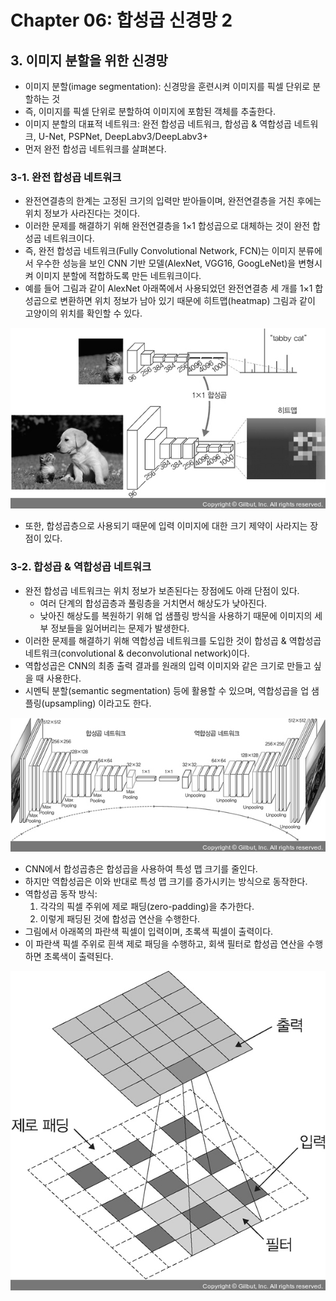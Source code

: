 # Chapter 06: 합성곱 신경망 2
## 3. 이미지 분할을 위한 신경망
- 이미지 분할(image segmentation): 신경망을 훈련시켜 이미지를 픽셀 단위로 분할하는 것
-  즉, 이미지를 픽셀 단위로 분할하여 이미지에 포함된 객체를 추출한다.
- 이미지 분할의 대표적 네트워크: 완전 합성곱 네트워크, 합성곱 & 역합성곱 네트워크, U-Net, PSPNet, DeepLabv3/DeepLabv3+
- 먼저 완전 합성곱 네트워크를 살펴본다.

### 3-1. 완전 합성곱 네트워크
- 완전연결층의 한계는 고정된 크기의 입력만 받아들이며, 완전연결층을 거친 후에는 위치 정보가 사라진다는 것이다.
- 이러한 문제를 해결하기 위해 완전연결층을 1×1 합성곱으로 대체하는 것이 완전 합성곱 네트워크이다.
- 즉, 완전 합성곱 네트워크(Fully Convolutional Network, FCN)는 이미지 분류에서 우수한 성능을 보인 CNN 기반 모델(AlexNet, VGG16, GoogLeNet)을 변형시켜 이미지 분할에 적합하도록 만든 네트워크이다.
- 예를 들어 그림과 같이 AlexNet 아래쪽에서 사용되었던 완전연결층 세 개를 1×1 합성곱으로 변환하면 위치 정보가 남아 있기 때문에 히트맵(heatmap) 그림과 같이 고양이의 위치를 확인할 수 있다.

![](./assets/Ch06-3/Deeplearning01.jpg)

- 또한, 합성곱층으로 사용되기 때문에 입력 이미지에 대한 크기 제약이 사라지는 장점이 있다.

### 3-2. 합성곱 & 역합성곱 네트워크
- 완전 합성곱 네트워크는 위치 정보가 보존된다는 장점에도 아래 단점이 있다.
    - 여러 단계의 합성곱층과 풀링층을 거치면서 해상도가 낮아진다.
    - 낮아진 해상도를 복원하기 위해 업 샘플링 방식을 사용하기 때문에 이미지의 세부 정보들을 잃어버리는 문제가 발생한다.
- 이러한 문제를 해결하기 위해 역합성곱 네트워크를 도입한 것이 합성곱 & 역합성곱 네트워크(convolutional & deconvolutional network)이다.
- 역합성곱은 CNN의 최종 출력 결과를 원래의 입력 이미지와 같은 크기로 만들고 싶을 때 사용한다.
- 시멘틱 분할(semantic segmentation) 등에 활용할 수 있으며, 역합성곱을 업 샘플링(upsampling) 이라고도 한다.

![](./assets/Ch06-3/Deeplearning02.jpg)

- CNN에서 합성곱층은 합성곱을 사용하여 특성 맵 크기를 줄인다.
- 하지만 역합성곱은 이와 반대로 특성 맵 크기를 증가시키는 방식으로 동작한다.
- 역합성곱 동작 방식:
    1. 각각의 픽셀 주위에 제로 패딩(zero-padding)을 추가한다.
    2. 이렇게 패딩된 것에 합성곱 연산을 수행한다.
- 그림에서 아래쪽의 파란색 픽셀이 입력이며, 초록색 픽셀이 출력이다.
- 이 파란색 픽셀 주위로 흰색 제로 패딩을 수행하고, 회색 필터로 합성곱 연산을 수행하면 초록색이 출력된다.

![](./assets/Ch06-3/Deeplearning03.jpg)
